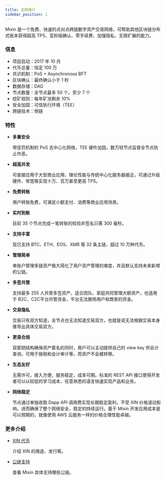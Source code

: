 ```yaml
---
title: 主网简介
sidebar_position: 1
---
```


Mixin 是一个免费、快速的点对点跨链数字资产交易网络，可帮助其他区块链分布式账本获得超高 TPS、亚秒级确认、零手续费、加强隐私、无限扩展的能力。

### 信息

- 项目启动：2017 年 10 月
- 代币总量：恒定 100 万
- 共识机制：PoS + Asynchronous BFT
- 区块确认：最终确认小于 1 秒
- 数据存储：DAG
- 节点数量：全节点最多 50 个，至少 7 个
- 挖矿规则：每年矿池剩余 10%
- 安全加固：可信执行环境（TEE）
- 跨链技术：侧链

### 特性

- **多重安全**

  带惩罚机制的 PoS 去中心化网络，TEE 硬件加固，数万轻节点监督全节点防止作恶。
- **超高并发**

  可直接应用于大型商业应用，理论性能与传统中心化服务器接近，可通过升级硬件、带宽等实现十万、百万甚至更高 TPS。
- **免费转账**

  用户转账免费，可满足小额支付、消费等商业应用场景。
- **实时到账**

  目前 35 个节点完成一笔转账的校验并签名只需 300 毫秒。
- **支持丰富**

  现已支持 BTC、ETH、EOS、XMR 等 32 条主链，超过 10 万种代币。
- **管理简单**

  单账户管理多链资产极大简化了用户资产管理的难度，并且默认支持未来新增的公链。
- **多签共管**

  支持最多 255 人共管多签资产，适合团队、家庭共同管理大额资产，也适用于 B2C、C2C平台共管资金，平台无法挪用用户和商家的资金。
- **交易隐私**

  交易只有双方知道，全节点也无法知道交易双方，也就是说无法根据交易本身推导出具体交易双方。
- **更易合规**

  双密钥结构确保资产匿名的同时，用户可以主动提供自己的 view key 供会计查询，可用于报税和会计审计等，而资产不会被转移。
- **生态友好**

  无需许可，接入方便，服务稳定，成本可期。标准的 REST API 接口使得开发者可以以较低的学习成本、任意熟悉的语言快速实现产品和业务。
- **网络稳定**

  节点通过单独收取 Dapp API 调用费实现长期稳定盈利，不受 XIN 价格波动影响，进而确保了整个网络安全、稳定的持续运行。基于 Mixin 开发应用成本是可以预期的，就像使用 AWS 云服务一样的价格合理性能卓越。

### 更多介绍

- [XIN 代币](./concepts/xin)

  介绍 XIN 的用途、发行等。

- [公链支持](./concepts/chain)

  查看 Mixin 具体支持哪些公链。
